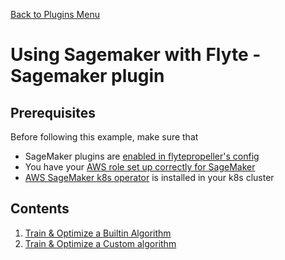 [Back to Plugins Menu](..)
# Using Sagemaker with Flyte - Sagemaker plugin

## Prerequisites
Before following this example, make sure that 
- SageMaker plugins are [enabled in flytepropeller's config](https://github.com/lyft/flytepropeller/blob/f9819ab2f4ff817ce5f8b8bb55a837cf0aeaf229/config.yaml#L35-L36)
- You have your [AWS role set up correctly for SageMaker](https://docs.aws.amazon.com/sagemaker/latest/dg/sagemaker-roles.html#sagemaker-roles-amazonsagemakerfullaccess-policy)
- [AWS SageMaker k8s operator](https://github.com/aws/amazon-sagemaker-operator-for-k8s) is installed in your k8s cluster

## Contents   
1. [Train & Optimize a Builtin Algorithm](builtin)
1. [Train & Optimize a Custom algorithm](custom)
